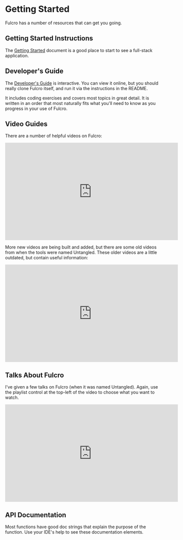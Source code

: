 # Getting Started

Fulcro has a number of resources that can get you going.

## Getting Started Instructions

The [Getting Started](https://github.com/fulcrologic/fulcro/blob/develop/GettingStarted.adoc) document is a good place to start to see a full-stack application.

## Developer's Guide

The [Developer's Guide](guide.html) is interactive. You can view it online, but you should really clone Fulcro itself, and run it via the instructions in the README.

It includes coding exercises and covers most topics in great detail.
It is written in an order that most naturally fits what you'll need to know as you progress in your use of Fulcro.

## Video Guides

There are a number of helpful videos on Fulcro:

<iframe width="560" height="315" src="https://www.youtube.com/embed/videoseries?list=PLVi9lDx-4C_Rwb8LUwW4AdjAu-39PHgEE" frameborder="0" allowfullscreen></iframe>

More new videos are being built and added, but there are some old videos from when the tools
were named Untangled. These older videos are a little outdated, but contain useful 
information:

<iframe width="560" height="315" src="https://www.youtube.com/embed/videoseries?list=PLVi9lDx-4C_T_gsmBQ_2gztvk6h_Usw6R" frameborder="0" allowfullscreen></iframe>

## Talks About Fulcro

I've given a few talks on Fulcro (when it was named Untangled). Again, use the playlist control at
the top-left of the video to choose what you want to watch.

<iframe width="560" height="315" src="https://www.youtube.com/embed/videoseries?list=PLVi9lDx-4C_Qsgm8JC1VyMevV9DVj-dCh" frameborder="0" allowfullscreen></iframe>

## API Documentation

Most functions have good doc strings that explain the purpose of the function. Use your IDE's help to see these documentation elements.
